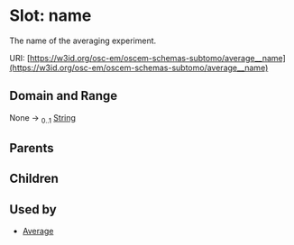 
# Slot: name

The name of the averaging experiment.

URI: [https://w3id.org/osc-em/oscem-schemas-subtomo/average__name](https://w3id.org/osc-em/oscem-schemas-subtomo/average__name)


## Domain and Range

None &#8594;  <sub>0..1</sub> [String](types/String.md)

## Parents


## Children


## Used by

 * [Average](Average.md)
